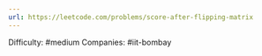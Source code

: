```yaml
---
url: https://leetcode.com/problems/score-after-flipping-matrix
---
```


Difficulty: #medium
Companies: #iit-bombay